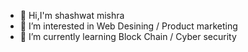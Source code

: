 - 👋 Hi,I'm shashwat mishra 
- 👀 I’m interested in Web Desining / Product marketing 
- 🌱 I’m currently learning Block Chain / Cyber security

<!---
shashwat0418/shashwat0418 is a ✨ special ✨ repository because its `README.md` (this file) appears on your GitHub profile.
You can click the Preview link to take a look at your changes.
--->
